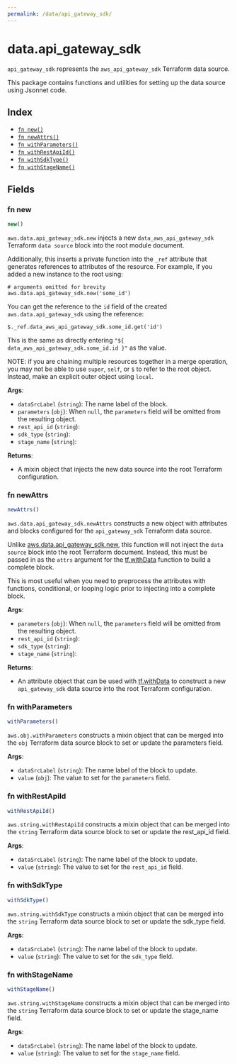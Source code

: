 ```yaml
---
permalink: /data/api_gateway_sdk/
---
```


# data.api_gateway_sdk

`api_gateway_sdk` represents the `aws_api_gateway_sdk` Terraform data source.



This package contains functions and utilities for setting up the data source using Jsonnet code.


## Index

* [`fn new()`](#fn-new)
* [`fn newAttrs()`](#fn-newattrs)
* [`fn withParameters()`](#fn-withparameters)
* [`fn withRestApiId()`](#fn-withrestapiid)
* [`fn withSdkType()`](#fn-withsdktype)
* [`fn withStageName()`](#fn-withstagename)

## Fields

### fn new

```ts
new()
```


`aws.data.api_gateway_sdk.new` injects a new `data_aws_api_gateway_sdk` Terraform `data source`
block into the root module document.

Additionally, this inserts a private function into the `_ref` attribute that generates references to attributes of the
resource. For example, if you added a new instance to the root using:

    # arguments omitted for brevity
    aws.data.api_gateway_sdk.new('some_id')

You can get the reference to the `id` field of the created `aws.data.api_gateway_sdk` using the reference:

    $._ref.data_aws_api_gateway_sdk.some_id.get('id')

This is the same as directly entering `"${ data_aws_api_gateway_sdk.some_id.id }"` as the value.

NOTE: if you are chaining multiple resources together in a merge operation, you may not be able to use `super`, `self`,
or `$` to refer to the root object. Instead, make an explicit outer object using `local`.

**Args**:
  - `dataSrcLabel` (`string`): The name label of the block.
  - `parameters` (`obj`):  When `null`, the `parameters` field will be omitted from the resulting object.
  - `rest_api_id` (`string`): 
  - `sdk_type` (`string`): 
  - `stage_name` (`string`): 

**Returns**:
- A mixin object that injects the new data source into the root Terraform configuration.


### fn newAttrs

```ts
newAttrs()
```


`aws.data.api_gateway_sdk.newAttrs` constructs a new object with attributes and blocks configured for the `api_gateway_sdk`
Terraform data source.

Unlike [aws.data.api_gateway_sdk.new](#fn-api_gateway_sdknew), this function will not inject the `data source`
block into the root Terraform document. Instead, this must be passed in as the `attrs` argument for the
[tf.withData](https://github.com/tf-libsonnet/core/tree/main/docs#fn-withdata) function to build a complete block.

This is most useful when you need to preprocess the attributes with functions, conditional, or looping logic prior to
injecting into a complete block.

**Args**:
  - `parameters` (`obj`):  When `null`, the `parameters` field will be omitted from the resulting object.
  - `rest_api_id` (`string`): 
  - `sdk_type` (`string`): 
  - `stage_name` (`string`): 

**Returns**:
  - An attribute object that can be used with [tf.withData](https://github.com/tf-libsonnet/core/tree/main/docs#fn-withdata) to construct a new `api_gateway_sdk` data source into the root Terraform configuration.


### fn withParameters

```ts
withParameters()
```

`aws.obj.withParameters` constructs a mixin object that can be merged into the `obj`
Terraform data source block to set or update the parameters field.



**Args**:
  - `dataSrcLabel` (`string`): The name label of the block to update.
  - `value` (`obj`): The value to set for the `parameters` field.


### fn withRestApiId

```ts
withRestApiId()
```

`aws.string.withRestApiId` constructs a mixin object that can be merged into the `string`
Terraform data source block to set or update the rest_api_id field.



**Args**:
  - `dataSrcLabel` (`string`): The name label of the block to update.
  - `value` (`string`): The value to set for the `rest_api_id` field.


### fn withSdkType

```ts
withSdkType()
```

`aws.string.withSdkType` constructs a mixin object that can be merged into the `string`
Terraform data source block to set or update the sdk_type field.



**Args**:
  - `dataSrcLabel` (`string`): The name label of the block to update.
  - `value` (`string`): The value to set for the `sdk_type` field.


### fn withStageName

```ts
withStageName()
```

`aws.string.withStageName` constructs a mixin object that can be merged into the `string`
Terraform data source block to set or update the stage_name field.



**Args**:
  - `dataSrcLabel` (`string`): The name label of the block to update.
  - `value` (`string`): The value to set for the `stage_name` field.
